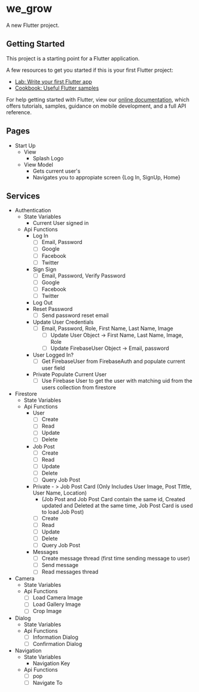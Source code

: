 # we_grow

A new Flutter project.

## Getting Started

This project is a starting point for a Flutter application.

A few resources to get you started if this is your first Flutter project:

- [Lab: Write your first Flutter app](https://flutter.dev/docs/get-started/codelab)
- [Cookbook: Useful Flutter samples](https://flutter.dev/docs/cookbook)

For help getting started with Flutter, view our
[online documentation](https://flutter.dev/docs), which offers tutorials,
samples, guidance on mobile development, and a full API reference.



## Pages
- Start Up
    - View
        - Splash Logo
    - View Model
        - Gets current user's
        - Navigates you to appropiate screen {Log In, SignUp, Home}
 ## Services
- Authentication
    - State Variables
        - Current User signed in
    - Api Functions
        - Log In
            - [ ] Email, Password
            - [ ] Google
            - [ ] Facebook
            - [ ] Twitter
        - Sign Sign
            - [ ] Email, Password, Verify Password
            - [ ] Google
            - [ ] Facebook
            - [ ] Twitter
        - Log Out
        - Reset Password
            - [ ] Send password reset email
        - Update User Credentials
            - [ ] Email, Password, Role, First Name, Last Name, Image
                - [ ] Update User Object -> First Name, Last Name, Image, Role
                - [ ] Update FirebaseUser Object -> Email, password
        - User Logged In? 
            - [ ] Get FirebaseUser from FirebaseAuth and populate current user field
        - Private Populate Current User
            - [ ] Use Firebase User to get the user with matching uid from the users collection from firestore
- Firestore
    - State Variables
    - Api Functions
        - User
            - [ ] Create
            - [ ] Read
            - [ ] Update
            - [ ] Delete
        - Job Post
            - [ ] Create
            - [ ] Read
            - [ ] Update
            - [ ] Delete
            - [ ] Query Job Post
        - Private - > Job Post Card (Only Includes User Image, Post Tittle, User Name, Location)
            - (Job Post and Job Post Card contain the same id, Created updated and Deleted at the same time, Job Post Card is used to load Job Post)
            - [ ] Create
            - [ ] Read
            - [ ] Update
            - [ ] Delete
            - [ ] Query Job Post
        - Messages
            - [ ] Create message thread (first time sending message to user)
            - [ ] Send message
            - [ ] Read messages thread
- Camera
    - State Variables
    - Api Functions
        - [ ] Load Camera Image
        - [ ] Load Gallery Image
        - [ ] Crop Image

- Dialog
    - State Variables
    - Api Functions
        - [ ] Information Dialog
        - [ ] Confirmation Dialog

- Navigation
    - State Variables
        - Navigation Key
    - Api Functions
        - [ ] pop
        - [ ] Navigate To 